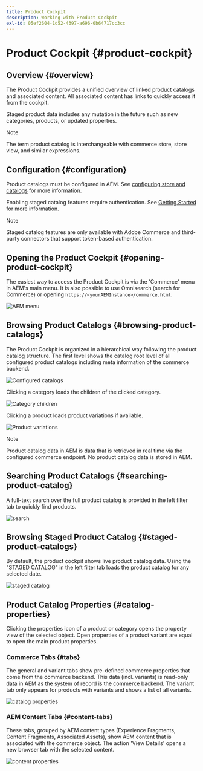 ```yaml
---
title: Product Cockpit
description: Working with Product Cockpit
exl-id: 05ef2604-1d52-4397-a696-0b64717cc3cc
---
```

# Product Cockpit {#product-cockpit}

## Overview {#overview}

The Product Cockpit provides a unified overview of linked product catalogs and associated content. All associated content has links to quickly access it from the cockpit. 

Staged product data includes any mutation in the future such as new categories, products, or updated properties.

>[!NOTE]
>
>The term product catalog is interchangeable with commerce store, store view, and similar expressions.

## Configuration {#configuration}

Product catalogs must be configured in AEM. See [configuring store and catalogs](/help/commerce/cif/getting-started.md#catalog) for more information.

Enabling staged catalog features require authentication. See [Getting Started](/help/commerce/cif/getting-started.md) for more information.

>[!NOTE]
>
>Staged catalog features are only available with Adobe Commerce and third-party connectors that support token-based authentication.

## Opening the Product Cockpit {#opening-product-cockpit}

The easiest way to access the Product Cockpit is via the 'Commerce' menu in AEM's main menu. It is also possible to use Omnisearch (search for Commerce) or opening `https://<yourAEMInstance>/commerce.html`.

![AEM menu](/help/commerce/cif/assets/aem-menu.png)

## Browsing Product Catalogs {#browsing-product-catalogs}

The Product Cockpit is organized in a hierarchical way following the product catalog structure. The first level shows the catalog root level of all configured product catalogs including meta information of the commerce backend.

![Configured catalogs](/help/commerce/cif/assets/catalog-overview.png)

Clicking a category loads the children of the clicked category.

![Category children](/help/commerce/cif/assets/catalog-category-children.png)

Clicking a product loads product variations if available.

![Product variations](/help/commerce/cif/assets/catalog-product-variation.png)

>[!NOTE]
>
>Product catalog data in AEM is data that is retrieved in real time via the configured commerce endpoint. No product catalog data is stored in AEM.

## Searching Product Catalogs {#searching-product-catalog}

A full-text search over the full product catalog is provided in the left filter tab to quickly find products.

![search](/help/commerce/cif/assets/search-cockpit.png)

## Browsing Staged Product Catalog {#staged-product-catalogs}

By default, the product cockpit shows live product catalog data. Using the "STAGED CATALOG" in the left filter tab loads the product catalog for any selected date.

![staged catalog](/help/commerce/cif/assets/staged-cockpit.png)

## Product Catalog Properties {#catalog-properties}

Clicking the properties icon of a product or category opens the property view of the selected object. Open properties of a product variant are equal to open the main product properties.

### Commerce Tabs {#tabs}

The general and variant tabs show pre-defined commerce properties that come from the commerce backend. This data (incl. variants) is read-only data in AEM as the system of record is the commerce backend. The variant tab only appears for products with variants and shows a list of all variants.

![catalog properties](/help/commerce/cif/assets/catalog-properties.png)

### AEM Content Tabs {#content-tabs}

These tabs, grouped by AEM content types (Experience Fragments, Content Fragments, Associated Assets), show AEM content that is associated with the commerce object. The action 'View Details' opens a new browser tab with the selected content.

![content properties](/help/commerce/cif/assets/content-properties.png)
